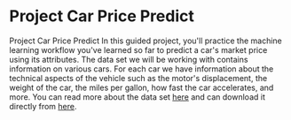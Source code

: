 # Project Car Price Predict
Project Car Price Predict
In this guided project, you'll practice the machine learning workflow you've learned so far to predict a car's market price using its attributes. The data set we will be working with contains information on various cars. For each car we have information about the technical aspects of the vehicle such as the motor's displacement, the weight of the car, the miles per gallon, how fast the car accelerates, and more. You can read more about the data set [here](https://archive.ics.uci.edu/ml/datasets/automobile) and can download it directly from [here](https://archive.ics.uci.edu/ml/machine-learning-databases/autos/imports-85.data).
